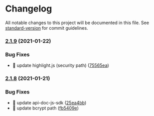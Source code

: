 # Changelog

All notable changes to this project will be documented in this file. See [standard-version](https://github.com/conventional-changelog/standard-version) for commit guidelines.

### [2.1.9](https://github.com/joaomede/Api-Doc/compare/v2.1.8...v2.1.9) (2021-01-22)


### Bug Fixes

* 🐛 update highlight.js (security path) ([75565ea](https://github.com/joaomede/Api-Doc/commit/75565eabde0a673ee4ea33eeae46bf1eba47a14f))

### [2.1.8](https://github.com/joaomede/Api-Doc/compare/v2.1.7...v2.1.8) (2021-01-21)


### Bug Fixes

* 🐛 update api-doc-js-sdk ([25ea4bb](https://github.com/joaomede/Api-Doc/commit/25ea4bbf46e8172588bf712cd847872612dc9942))
* 🐛 update bcrypt path ([fb5409e](https://github.com/joaomede/Api-Doc/commit/fb5409e4b82e8ab430565fed978eb9546c6fd2c9))
